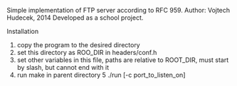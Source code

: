 Simple implementation of FTP server according to RFC 959.
Author: Vojtech Hudecek, 2014
Developed as a school project.

Installation
1. copy the program to the desired directory
2. set this directory as ROO_DIR in headers/conf.h
3. set other variables in this file, paths are relative to ROOT_DIR, must start by slash, but cannot end with it
4. run make in parent directory
5 ./run [-c port_to_listen_on]
